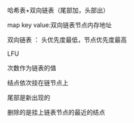 哈希表+双向链表（尾部加，头部出）



map    key   value:双向链表节点内存地址

双向链表 ： 头优先度最低，节点优先度最高



LFU

次数作为链表的值

结点依次挂在链节点上

尾部是新出现的

删除的是挂上链表节点的最近的结点